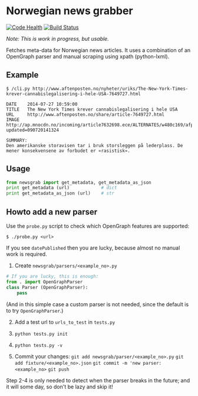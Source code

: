 Norwegian news grabber
======================

[![Code Health](https://landscape.io/github/normalnorway/newsgrab/master/landscape.svg?style=flat)](https://landscape.io/github/normalnorway/newsgrab/master)
[![Build Status](https://travis-ci.org/normalnorway/newsgrab.svg?branch=master)](https://travis-ci.org/normalnorway/newsgrab)

*Note: This is work in progress, but usable.*

Fetches meta-data for Norwegian news articles. It uses a combination of
an OpenGraph parser and manual scraping using xpath (python-lxml).


## Example

    $ /cli.py http://www.aftenposten.no/nyheter/uriks/The-New-York-Times-krever-cannabislegalisering-i-hele-USA-7649727.html

    DATE    2014-07-27 10:59:00
    TITLE   The New York Times krever cannabislegalisering i hele USA
    URL     http://www.aftenposten.no/share/article-7649727.html
    IMAGE   http://ap.mnocdn.no/incoming/article7632698.ece/ALTERNATES/w480c169/afp000742852.jpg?updated=090720141324

    SUMMARY:
    Den amerikanske storavisen tar i bruk storsleggen på lederplass. De
    mener konsekvensene av forbudet er «rasistisk».


## Usage

```python
from newsgrab import get_metadata, get_metadata_as_json
print get_metadata (url)            # dict
print get_metadata_as_json (url)    # str
```


## Howto add a new parser

Use the `probe.py` script to check which OpenGraph features are supported:

    $ ./probe.py <url>

If you see `datePublished` then you are lucky, because almost no manual
work is required.

1. Create `newsgrab/parsers/<example_no>.py`

```python
# If you are lucky, this is enough:
from . import OpenGraphParser
class Parser (OpenGraphParser):
    pass
```

(And in this simple case a custom parser is not needed, since the
default is to try `OpenGraphParser`.)

2. Add a test url to `urls_to_test` in `tests.py`

3. `python tests.py init`

4. `python tests.py -v`

5. Commit your changes:
   `git add newsgrab/parser/<example_no>.py`
   `git add fixture/<example_no>.json`
   `git commit -m 'new parser: <example_no>`
   `git push`

Step 2-4 is only needed to detect when the parser breaks in the future;
and it will some day, so don't be lazy and skip it!
